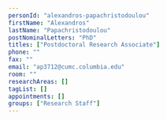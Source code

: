 ```yaml
---
personId: "alexandros-papachristodoulou"
firstName: "Alexandros"
lastName: "Papachristodoulou"
postNominalLetters: "PhD"
titles: ["Postdoctoral Research Associate"]
phone: ""
fax: ""
email: "ap3712@cumc.columbia.edu"
room: ""
researchAreas: []
tagList: []
appointments: []
groups: ["Research Staff"]
---
```

